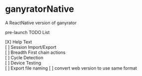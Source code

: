 # ganyratorNative
A ReactNative version of ganyrator

pre-launch TODO List

[X] Help Text  
[ ] Session Import/Export  
[ ] Breadth First chain actions  
[ ] Cycle Detection  
[ ] Device Testing  
[ ] Export file naming
[ ] convert web version to use same format
